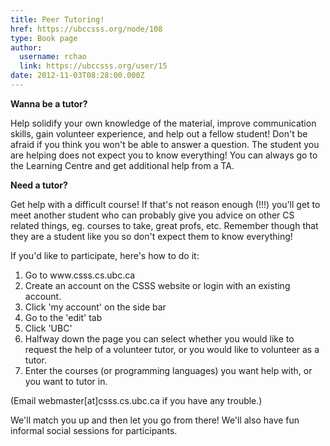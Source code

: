 ```yaml
---
title: Peer Tutoring! 
href: https://ubccsss.org/node/108
type: Book page
author:
  username: rchao
  link: https://ubccsss.org/user/15
date: 2012-11-03T08:28:00.000Z
---
```


<div class="field field-name-body field-type-text-with-summary field-label-hidden"><div class="field-items"><div class="field-item even"><p><strong>Wanna be a tutor?</strong></p>
<p>Help solidify your own knowledge of the material, improve communication skills, gain volunteer experience, and help out a fellow student!  Don&apos;t be afraid if you think you won&apos;t be able to answer a question.  The student you are helping does not expect you to know everything!  You can always go to the Learning Centre and get additional help from a TA.</p>
<p><strong>Need a tutor?</strong></p>
<p>Get help with a difficult course!  If that&apos;s not reason enough (!!!) you&apos;ll get to meet another student who can probably give you advice on other CS related things, eg. courses to take, great profs, etc.  Remember though that they are a student like you so don&apos;t expect them to know everything!</p>
<p>If you&apos;d like to participate, here&apos;s how to do it:</p>
<ol>
<li>Go to www.csss.cs.ubc.ca</li>
<li>Create an account on the CSSS website or login with an existing account. </li>
<li>Click &apos;my account&apos; on the side bar</li>
<li>Go to the &apos;edit&apos; tab</li>
<li>Click &apos;UBC&apos;</li>
<li>Halfway down the page you can select whether you would like to request the help of a volunteer tutor, or you would like to volunteer as a tutor.</li>
<li>Enter the courses (or programming languages) you want help with, or you want to tutor in.</li>
</ol>
<p>(Email webmaster[at]csss.cs.ubc.ca if you have any trouble.)</p>
<p>We&apos;ll match you up and then let you go from there!  We&apos;ll also have fun informal social sessions for participants.</p>
</div></div></div>    <footer>
          </footer>